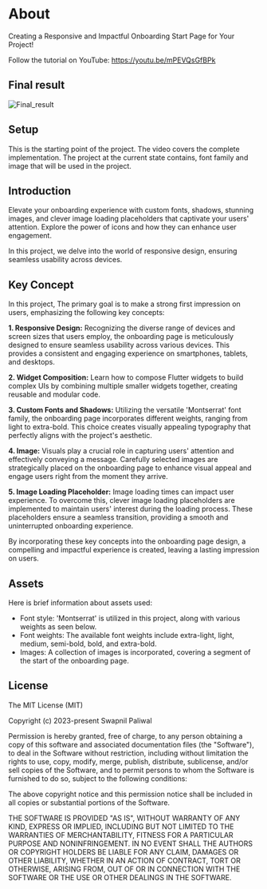 # About

Creating a Responsive and Impactful Onboarding Start Page for Your Project!

Follow the tutorial on YouTube: https://youtu.be/mPEVQsGfBPk

## Final result

![Final_result](https://github.com/swapnilpaliwal-sd/onboarding_start_setup/assets/78632212/86480a2d-63f3-4577-8166-eeda6cfcca36)

## Setup

This is the starting point of the project. The video covers the complete implementation.
The project at the current state contains, font family and image that will be used in the project.

## Introduction

Elevate your onboarding experience with custom fonts, shadows, stunning images, and clever image 
loading placeholders that captivate your users' attention. Explore the power of icons and how they
can enhance user engagement.

In this project, we delve into the world of responsive design, ensuring seamless usability 
across devices.

## Key Concept
In this project, The primary goal is to make a strong first impression on users, emphasizing the 
following key concepts:

**1. Responsive Design:** Recognizing the diverse range of devices and screen sizes that users employ,
the onboarding page is meticulously designed to ensure seamless usability across various devices. 
This provides a consistent and engaging experience on smartphones, tablets, and desktops.

**2. Widget Composition:** Learn how to compose Flutter widgets to build complex UIs by combining
multiple smaller widgets together, creating reusable and modular code.

**3. Custom Fonts and Shadows:** Utilizing the versatile 'Montserrat' font family, the onboarding 
page incorporates different weights, ranging from light to extra-bold. This choice creates visually 
appealing typography that perfectly aligns with the project's aesthetic.

**4. Image:** Visuals play a crucial role in capturing users' attention and effectively 
conveying a message. Carefully selected images are strategically placed on the onboarding page to 
enhance visual appeal and engage users right from the moment they arrive.

**5. Image Loading Placeholder:** Image loading times can impact user experience. To overcome
this, clever image loading placeholders are implemented to maintain users' interest during the 
loading process. These placeholders ensure a seamless transition, providing a smooth and 
uninterrupted onboarding experience.

By incorporating these key concepts into the onboarding page design, a compelling and impactful 
experience is created, leaving a lasting impression on users.

## Assets
Here is brief information about assets used:
- Font style: 'Montserrat' is utilized in this project, along with various weights as seen below.
- Font weights: The available font weights include extra-light, light, medium, semi-bold, bold, 
  and extra-bold.
- Images: A collection of images is incorporated, covering a segment of the start of the onboarding 
  page.

## License

The MIT License (MIT)

Copyright (c) 2023-present Swapnil Paliwal

Permission is hereby granted, free of charge, to any person obtaining a copy
of this software and associated documentation files (the "Software"), to deal
in the Software without restriction, including without limitation the rights
to use, copy, modify, merge, publish, distribute, sublicense, and/or sell
copies of the Software, and to permit persons to whom the Software is
furnished to do so, subject to the following conditions:

The above copyright notice and this permission notice shall be included in all
copies or substantial portions of the Software.

THE SOFTWARE IS PROVIDED "AS IS", WITHOUT WARRANTY OF ANY KIND, EXPRESS OR
IMPLIED, INCLUDING BUT NOT LIMITED TO THE WARRANTIES OF MERCHANTABILITY,
FITNESS FOR A PARTICULAR PURPOSE AND NONINFRINGEMENT. IN NO EVENT SHALL THE
AUTHORS OR COPYRIGHT HOLDERS BE LIABLE FOR ANY CLAIM, DAMAGES OR OTHER
LIABILITY, WHETHER IN AN ACTION OF CONTRACT, TORT OR OTHERWISE, ARISING FROM,
OUT OF OR IN CONNECTION WITH THE SOFTWARE OR THE USE OR OTHER DEALINGS IN THE
SOFTWARE.
